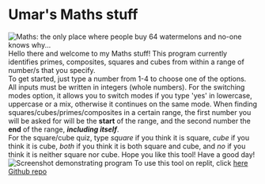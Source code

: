 # Umar's Maths stuff
![Maths: the only place where people buy 64 watermelons and no-one knows why...](https://www.bing.com/images/blob?bcid=RLGht7PssYcCsA "the truest meme ever")
Hello there and welcome to my Maths stuff!
This program currently identifies primes, composites, squares and cubes from within a range of number/s that you specify.   
To get started, just type a number from 1-4 to choose one of the options.   
All inputs must be written in integers (whole numbers). For the switching modes option, it allows you to switch modes if you type 'yes' in lowercase, uppercase or a mix, otherwise it continues on the same mode.
When finding squares/cubes/primes/composites in a certain range, the first number you will be asked for will be the **start** of the range, and the second number the **end** of the range, ***including itself***.  
For the square/cube quiz, type *square* if you think it is square, *cube* if you think it is cube, *both* if you think it is both square and cube, and *no* if you think it is neither square nor cube.
Hope you like this tool! Have a good day!
![Screenshot demonstrating program](https://www.bing.com/images/blob?bcid=RADoODU78ogClg "program in action!")
To use this tool on replit, click [here](https://replit.com/@idkwhatnamelol/Umars-maths-stuff?v=1)  
[Github repo](https://github.com/noneofyourbusiness1415252/Maths-stuff)
